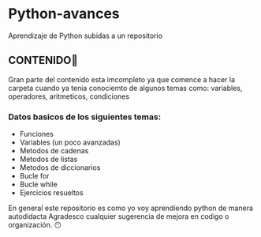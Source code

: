 # Python-avances
Aprendizaje de Python subidas a un repositorio
## CONTENIDO📖
Gran parte del contenido esta imcompleto ya que comence a hacer la carpeta cuando ya tenia
conociemto de algunos temas como: variables, operadores, aritmeticos, condiciones
### Datos basicos de los siguientes temas:
- Funciones
- Variables (un poco avanzadas)
- Metodos de cadenas
- Metodos de listas
- Metodos de diccionarios
- Bucle for
- Bucle while
- Ejercicios resueltos

En general este repositorio es como yo voy aprendiendo python de manera autodidacta 
Agradesco cualquier sugerencia de mejora en codigo o organización. 😶
